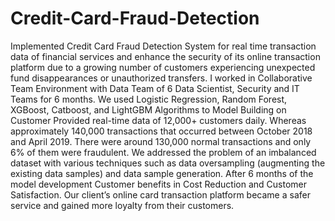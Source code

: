 # Credit-Card-Fraud-Detection
Implemented Credit Card Fraud Detection System for real time transaction data of financial services and enhance the security of its online transaction platform due to a growing number of customers experiencing unexpected fund disappearances or unauthorized transfers. I worked in Collaborative Team Environment with Data Team of 6 Data Scientist, Security and IT Teams for 6 months. We used Logistic Regression, Random Forest, XGBoost, Catboost, and LightGBM Algorithms to Model Building on Customer Provided real-time data of 12,000+ customers daily. Whereas approximately 140,000 transactions that occurred between October 2018 and April 2019. There were around 130,000 normal transactions and only 6% of them were fraudulent. We addressed the problem of an imbalanced dataset with various techniques such as data oversampling (augmenting the existing data samples) and data sample generation. After 6 months of the model development Customer benefits in Cost Reduction and Customer Satisfaction. Our client’s online card transaction platform became a safer service and gained more loyalty from their customers.
